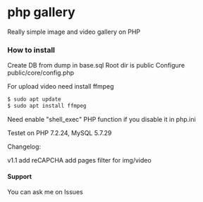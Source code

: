 # php gallery

Really simple image and video gallery on PHP

### How to install
Create DB from dump in base.sql
Root dir is public
Configure public/core/config.php

For upload video need install ffmpeg
```sh
$ sudo apt update
$ sudo apt install ffmpeg
```

Need enable "shell_exec" PHP function if you disable it in php.ini

Testet on PHP 7.2.24, MySQL 5.7.29

Changelog:

v1.1
add reCAPCHA
add pages filter for img/video

#### Support
You can ask me on Issues